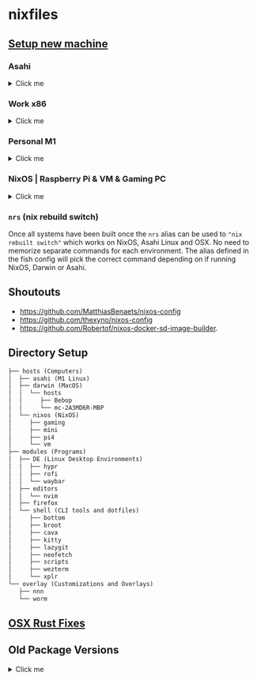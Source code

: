 # nixfiles

## [Setup new machine](docs/setup.md)

### Asahi
<details>
  <summary>Click me</summary>

```bash
nix build .#asahiConfiguration.asahi.activationPackage
./result/activate
```
</details>

### Work x86
<details>
  <summary>Click me</summary>

```bash
nix build .#darwinConfigurations.mc-2A3MD6R-MBP.system
./result/sw/bin/darwin-rebuild switch --flake . # Use this for the initial build
darwin-rebuild switch --flake . #this will work after initial build
```
</details>

### Personal M1
<details>
  <summary>Click me</summary>

```bash
nix --experimental-features 'flakes nix-command' build .#darwinConfigurations.Bebop.system
nix build .#darwinConfigurations.Bebop.system # the longer version above might be neede for initial install
sudo ./result/activate

./result/sw/bin/darwin-rebuild switch --flake . # Use this for the initial build
darwin-rebuild switch --flake . #this will work after initial build
```

</details>

### NixOS | Raspberry Pi & VM & Gaming PC
<details>
  <summary>Click me</summary>

> Build command will match nix config with machine hostname

```bash
sudo nixos-rebuild switch --flake .
```
</details>

### `nrs` (nix rebuild switch)

Once all systems have been built once the `nrs` alias can be used to `"nix rebuilt switch"` which works on NixOS, Asahi Linux and OSX. No need to memorize separate commands for each environment. The alias defined in the fish config will pick the correct command depending on if running NixOS, Darwin or Asahi.

## Shoutouts
- https://github.com/MatthiasBenaets/nixos-config
- https://github.com/thexyno/nixos-config
- https://github.com/Robertof/nixos-docker-sd-image-builder.

## Directory Setup

```txt
├── hosts (Computers)
│  ├── asahi (M1 Linux)
│  ├── darwin (MacOS)
│  │  └── hosts
│  │     ├── Bebop
│  │     └── mc-2A3MD6R-MBP
│  └── nixos (NixOS)
│     ├── gaming
│     ├── mini
│     ├── pi4
│     └── vm
├── modules (Programs)
│  ├── DE (Linux Desktop Environments)
│  │  ├── hypr
│  │  ├── rofi
│  │  └── waybar
│  ├── editors
│  │  └── nvim
│  ├── firefox
│  └── shell (CLI tools and dotfiles)
│     ├── bottom
│     ├── broot
│     ├── cava
│     ├── kitty
│     ├── lazygit
│     ├── neofetch
│     ├── scripts
│     ├── wezterm
│     └── xplr
└── overlay (Customizations and Overlays)
   ├── nnn
   └── worm
```

## [OSX Rust Fixes](docs/rust.md)

## Old Package Versions
<details>
  <summary>Click me</summary>
Finding older versions by using commit hash and then convert url into 

- [https://github.com/NixOS/nixpkgs/commit/708dcbce926fdfb40a08ff625148fe11b6fe601d](https://github.com/NixOS/nixpkgs/commit/708dcbce926fdfb40a08ff625148fe11b6fe601d)
- [https://codeload.github.com/NixOS/nixpkgs/tar.gz/708dcbce926fdfb40a08ff625148fe11b6fe601d](https://codeload.github.com/NixOS/nixpkgs/tar.gz/708dcbce926fdfb40a08ff625148fe11b6fe601d)
- This site can also be used to find version info for past releases
  - [https://lazamar.co.uk/nix-versions/](https://lazamar.co.uk/nix-versions/)

</details>
